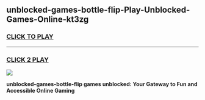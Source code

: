 
## unblocked-games-bottle-flip-Play-Unblocked-Games-Online-kt3zg
<h3>
<a href="https://premium76.site?title=unblocked-games-bottle-flip&ref=25A">CLICK TO PLAY</a></h3>
<hr>

<h3>
<a href="https://premium76.site?title=unblocked-games-bottle-flip&ref=25A">CLICK 2 PLAY</a>
  
</h3>

<a href="https://premium76.site?title=unblocked-games-bottle-flip&ref=25A"><img src="https://clearcache.store/games.png"></a>


**unblocked-games-bottle-flip games unblocked: Your Gateway to Fun and Accessible Online Gaming**
